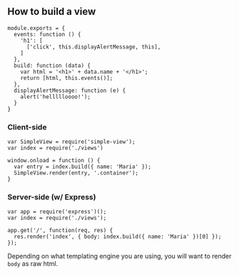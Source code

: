 ## How to build a view
````
module.exports = {
  events: function () {
    'h1': [
      ['click', this.displayAlertMessage, this],
    ]
  },
  build: function (data) {
    var html = '<h1>' + data.name + '</h1>';
    return [html, this.events()];
  },
  displayAlertMessage: function (e) {
    alert('hellllloooo!');
  }
}
````

### Client-side
````
var SimpleView = require('simple-view');
var index = require('./views')

window.onload = function () {
  var entry = index.build({ name: 'Maria' });
  SimpleView.render(entry, '.container');
}
````

### Server-side (w/ Express)
````
var app = require('express')();
var index = require('./views');

app.get('/', function(req, res) {
  res.render('index', { body: index.build({ name: 'Maria' })[0] });
}); 
````

Depending on what templating engine you are using, you will want to render `body` as raw html.
